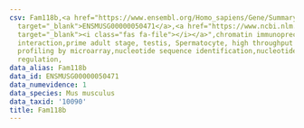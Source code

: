 ```yaml
---
csv: Fam118b,<a href="https://www.ensembl.org/Homo_sapiens/Gene/Summary?db=core;g=ENSMUSG00000050471"
  target="_blank">ENSMUSG00000050471</a>,<a href="https://www.ncbi.nlm.nih.gov/pubmed/23834426"
  target="_blank"><i class="fas fa-file"></i></a>",chromatin immunoprecipitation assay,direct
  interaction,prime adult stage, testis, Spermatocyte, high throughput transcription
  profiling by microarray,nucleotide sequence identification,nucleotide sequence identification,transcriptional
  regulation,
data_alias: Fam118b
data_id: ENSMUSG00000050471
data_numevidence: 1
data_species: Mus musculus
data_taxid: '10090'
title: Fam118b
---
```

